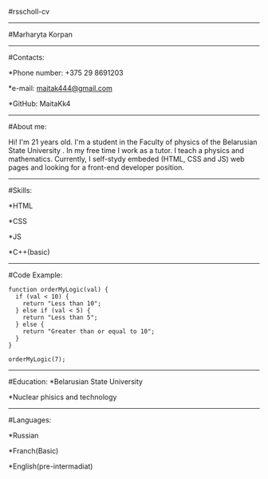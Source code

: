 #rsscholl-cv
*******
#Marharyta Korpan
*******
#Contacts:


*Phone number: +375 29 8691203


*e-mail: maitak444@gmail.com


*GitHub: MaitaKk4


*******
#About me:


Hi! I'm 21 years old. I'm a student in the Faculty of physics of the Belarusian State University . In my free time I work as a tutor. I teach a physics and mathematics. Currently, I self-stydy embeded (HTML, CSS and JS) web pages and looking for a front-end developer position.     

********
#Skills:


*HTML


*CSS


*JS


*C++(basic)


*******
#Code Example:
```
function orderMyLogic(val) {
  if (val < 10) {
    return "Less than 10";
  } else if (val < 5) {
    return "Less than 5";
  } else {
    return "Greater than or equal to 10";
  }
}

orderMyLogic(7);
```

********
#Education:
*Belarusian State University


*Nuclear phisics and technology


********
#Languages:


*Russian


*Franch(Basic)


*English(pre-intermadiat)